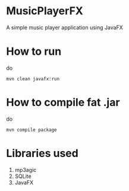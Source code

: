 # MusicPlayerFX
A simple music player application using JavaFX

# How to run
do

```mvn clean javafx:run```

# How to compile fat .jar
do

```mvn compile package```

# Libraries used
1) mp3agic
2) SQLite
3) JavaFX
